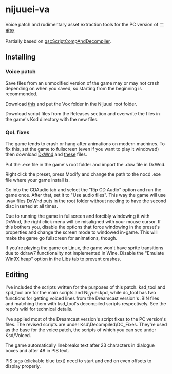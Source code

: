 # nijuuei-va
Voice patch and rudimentary asset extraction tools for the PC version of 二重影.

Partially based on [gscScriptCompAndDecompiler](https://github.com/TesterTesterov/gscScriptCompAndDecompiler).

## Installing
### Voice patch
Save files from an unmodified version of the game may or may not crash depending on when you saved, so starting from the beginning is recommended.

Download [this](https://drive.google.com/drive/folders/1MMvA8k8tal3h6U4hwnW04e3lv066tYhq?usp=sharing) and put the Vox folder in the Nijuuei root folder.

Download script files from the Releases section and overwrite the files in the game's Ksd directory with the new files.

### QoL fixes
The game tends to crash or hang after animations on modern machines. To fix this, set the game to fullscreen (even if you want to play it windowed) then download [DxWnd](https://sourceforge.net/projects/dxwnd/) and [these](https://drive.google.com/drive/folders/1Nr5Qn2ZDqtreLOAUDnoEWtd0spksYvSF?usp=sharing) files.

Put the .exe file in the game's root folder and import the .dxw file in DxWnd.

Right click the preset, press Modify and change the path to the nocd .exe file where your game install is.

Go into the CDAudio tab and select the "Rip CD Audio" option and run the game once. After that, set it to "Use audio files". This way the game will use .wav files DxWnd puts in the root folder without needing to have the second disc inserted at all times.

Due to running the game in fullscreen and forcibly windowing it with DxWnd, the right click menu will be misaligned with your mouse cursor. If this bothers you, disable the options that force windowing in the preset's properties and change the screen mode to windowed in-game. This will make the game go fullscreen for animations, though.

If you're playing the game on Linux, the game won't have sprite transitions due to ddraw7 functionality not implemented in Wine. Disable the "Emulate Win9X heap" option in the Libs tab to prevent crashes.

## Editing
I've included the scripts written for the purposes of this patch. ksd_tool and kpd_tool are for the main scripts and Nijyuei.kpd, while dc_tool has two functions for getting voiced lines from the Dreamcast version's .BIN files and matching them with ksd_tool's decompiled scripts respectively. See the repo's wiki for technical details.

I've applied most of the Dreamcast version's script fixes to the PC version's files. The revised scripts are under Ksd\Decompiled\DC_Fixes. They're used as the base for the voice patch, the scripts of which you can see under Ksd/Voiced.

The game automatically linebreaks text after 23 characters in dialogue boxes and after 48 in PIS text.

PIS tags (clickable blue text) need to start and end on even offsets to display properly.
